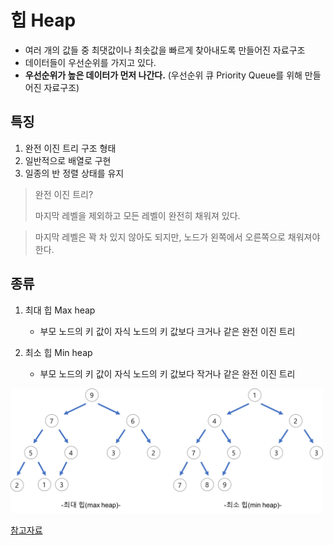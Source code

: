 # 힙 Heap 

- 여러 개의 값들 중 최댓값이나 최솟값을 빠르게 찾아내도록 만들어진 자료구조
- 데이터들이 우선순위를 가지고 있다.
- **우선순위가 높은 데이터가 먼저 나간다.** (우선순위 큐 Priority Queue를 위해 만들어진 자료구조)


## 특징
1. 완전 이진 트리 구조 형태
2. 일반적으로 배열로 구현
3. 일종의 반 정렬 상태를 유지

> 완전 이진 트리?
>
> 마지막 레벨을 제외하고 모든 레벨이 완전히 채워져 있다.

> 마지막 레벨은 꽉 차 있지 않아도 되지만, 노드가 왼쪽에서 오른쪽으로 채워져야 한다.


## 종류
1. 최대 힙 Max heap
    - 부모 노드의 키 값이 자식 노드의 키 값보다 크거나 같은 완전 이진 트리

2. 최소 힙 Min heap
    - 부모 노드의 키 값이 자식 노드의 키 값보다 작거나 같은 완전 이진 트리

<img src="../../Images/maxMinHeap.png" width="500" alt="max and min Heap">

[참고자료](https://gmlwjd9405.github.io/2018/05/10/data-structure-heap.html)